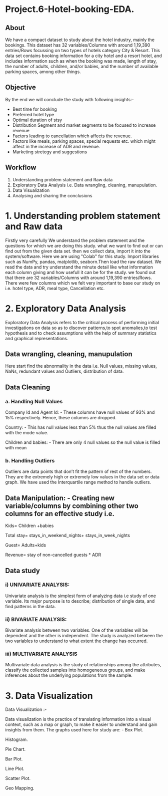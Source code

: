 # Project.6-Hotel-booking-EDA.

## About

We have a compact dataset to study about the hotel industry, mainly the bookings. This dataset has 32 variables/Columns with around 1,19,390 entries/Rows focussing on two types of hotels category City & Resort. This data set contains booking information for a city hotel and a resort hotel, and includes information such as when the booking was made, length of stay, the number of adults, children, and/or babies, and the number of available parking spaces, among other things. 

## Objective

By the end we will conclude the study with following insights:-
* Best time for booking
* Preferred hotel type
* Optimal duration of stsy
* Distribution Segment and market segments to be focused to increase revenue
* Factors leading to cancellation which affects the revenue.
* Factors like meals, parking spaces, special requests etc. which might affect in the increase of ADR and revenue.
* Marketing stretegy and suggestions

## Workflow

1. Understanding problem statement and Raw data 
2. Exploratory Data Analysis i.e. Data wrangling, cleaning, manupulation.
3. Data Visualization
4. Analysing and sharing the conclusions


# 1. Understanding problem statement and Raw data

Firstly very carefully We understand the problem statement and the questions for which we are doing this study. what we want to find out or can find out from the given data set. then we collect data, import it into the system/software. Here we are using "Colab" for this study. Import libraries such as NumPy, pandas, matplotlib, seaborn.Then load the raw dataset. We read the data and try understand the minute detail like what information each column giving and how usefull it can be for the study. we found out that there are 32 variables/Columns with around 1,19,390 entries/Rows. There were few columns which we felt very important to base our study on i.e. hotel type, ADR, meal type, Cancellation etc. 

# 2. Exploratory Data Analysis

Exploratory Data Analysis refers to the critical process of performing initial investigations on data so as to discover patterns,to spot anomalies,to test hypothesis and to check assumptions with the help of summary statistics and graphical representations.

## Data wrangling, cleaning, manupulation

Here start find the abnormality in the data i.e. Null values, missing values, NaNs, redundant values and Outliers, distribution of data.

## Data Cleaning
###   a. Handling Null Values
Company Id and Agent Id: - These columns have null values of 93% and 15% respectively. Hence, these columns are dropped.

Country: - This has null values less than 5% thus the null values are filled with the mode value.

Children and babies: - There are only 4 null values so the null value is filled with mean
 
###   b. Handling Outliers
Outliers are data points that don’t fit the pattern of rest of the numbers. They are the extremely high or extremely low values in the data set or data graph. 
We have used the Interquartile range method to handle outliers. 

## Data Manipulation: - Creating new variable/columns by combining other two columns for an effective study i.e.
Kids= Children +babies

Total stay= stays_in_weekend_nights+ stays_in_week_nights

Guest= Adults+kids

Revenue= stay of non-cancelled guests * ADR

## Data study
### i) UNIVARIATE ANALYSIS: 
Univariate analysis is the simplest form of analyzing data i.e study of one variable. Its major purpose is to describe; distribution of single data, and find patterns in the data.

### ii) BIVARIATE ANALYSIS:
Bivariate analysis between two variables. One of the variables will be dependent and the other is independent. The study is analyzed between the two variables to understand to what extent the change has occurred.

### iii) MULTIVARIATE ANALYSIS
Multivariate data analysis is the study of relationships among the attributes, classify the collected samples into homogeneous groups, and make inferences about the underlying populations from the sample.


# 3. Data Visualization

Data Visualization :-

Data visualization is the practice of translating information into a visual context, such as a map or graph, to make it easier to understand and gain insights from them. 
The graphs used here for study are: -
Box Plot.

Histogram.

Pie Chart.

Bar Plot.

Line Plot.

Scatter Plot.

Geo Mapping.




